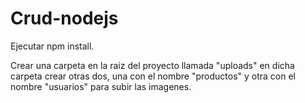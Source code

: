 # Crud-nodejs
Ejecutar npm install. 

Crear una carpeta en la raiz del proyecto llamada "uploads" en dicha carpeta crear otras dos, una con el nombre "productos" y otra con el nombre "usuarios" para subir las imagenes. 
